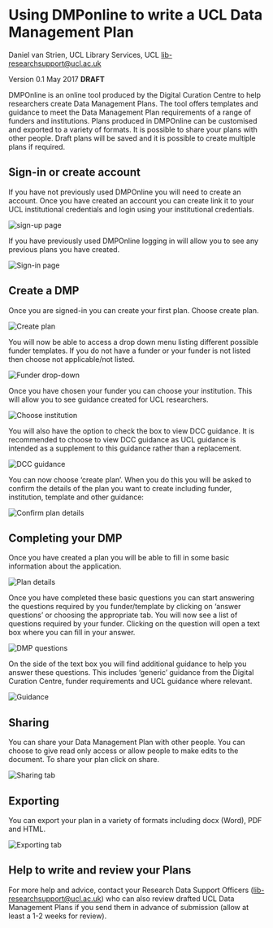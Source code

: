 # Using DMPonline to write a UCL Data Management Plan
Daniel van Strien, UCL Library Services, UCL
lib-researchsupport@ucl.ac.uk

Version 0.1 May 2017 **DRAFT**

DMPOnline is an online tool produced by the Digital Curation Centre to help researchers create Data Management Plans. 
The tool offers templates and guidance to meet the Data Management Plan requirements of a range of funders and institutions. Plans produced in DMPOnline can be customised and exported to a variety of formats. It is possible to share your plans with other people. Draft plans will be saved and it is possible to create multiple plans if required. 

## Sign-in or create account 
If you have not previously used DMPOnline you will need to create an account. Once you have created an account you can create link it to your UCL institutional credentials and login using your institutional credentials. 

 ![sign-up page](https://github.com/davanstrien/DMPonline-ucl/blob/master/signup_signin.JPG)  
 
 If you have previously used DMPOnline logging in will allow you to see any previous plans you have created. 

![Sign-in page](https://github.com/davanstrien/DMPonline-ucl/blob/master/DMP-sign-in-page.JPG)

## Create a DMP
Once you are signed-in you can create your first plan. Choose create plan. 

![Create plan](https://github.com/davanstrien/DMPonline-ucl/blob/master/DMP-create-plan.JPG)
 
You will now be able to access a drop down menu listing different possible funder templates. If you do not have a funder or your funder is not listed then choose not applicable/not listed.

![Funder drop-down](https://github.com/davanstrien/DMPonline-ucl/blob/master/DMP-choose-template.JPG) 

Once you have chosen your funder you can choose your institution. This will allow you to see guidance created for UCL researchers.  

![Choose institution](https://github.com/davanstrien/DMPonline-ucl/blob/master/DMP-choose-instituion.JPG)

You will also have the option to check the box to view DCC guidance. It is recommended to choose to view DCC guidance as UCL guidance is intended as a supplement to this guidance rather than a replacement. 

![DCC guidance](https://github.com/davanstrien/DMPonline-ucl/blob/master/DCC_guidance.JPG) 

You can now choose ‘create plan’. When you do this you will be asked to confirm the details of the plan you want to create including funder, institution, template and other guidance:

![Confirm plan details](https://github.com/davanstrien/DMPonline-ucl/blob/master/DMP-confirm-details.JPG)

## Completing your DMP
Once you have created a plan you will be able to fill in some basic information about the application. 

![Plan details](https://github.com/davanstrien/DMPonline-ucl/blob/master/DMP_plan_details.JPG)
 
Once you have completed these basic questions you can start answering the questions required by you funder/template by clicking on ‘answer questions’ or choosing the appropriate tab. You will now see a list of questions required by your funder. Clicking on the question will open a text box where you can fill in your answer.  

![DMP questions](https://github.com/davanstrien/DMPonline-ucl/blob/master/DMP_questions.JPG) 

On the side of the text box you will find additional guidance to help you answer these questions. This includes ‘generic’ guidance from the Digital Curation Centre, funder requirements and UCL guidance where relevant.

![Guidance](https://github.com/davanstrien/DMPonline-ucl/blob/master/DMP_guidance.JPG) 
 
## Sharing 
You can share your Data Management Plan with other people. You can choose to give read only access or allow people to make edits to the document. To share your plan click on share. 
 
![Sharing tab](https://github.com/davanstrien/DMPonline-ucl/blob/master/DMP-share.JPG) 

## Exporting 
You can export your plan in a variety of formats including docx (Word), PDF and HTML. 

![Exporting tab](https://github.com/davanstrien/DMPonline-ucl/blob/master/DMP-export.JPG) 
 
## Help to write and review your Plans
For more help and advice, contact your Research Data Support Officers (lib-researchsupport@ucl.ac.uk) who can also review drafted UCL Data Management Plans if you send them in advance of submission (allow at least a 1-2 weeks for review). 




